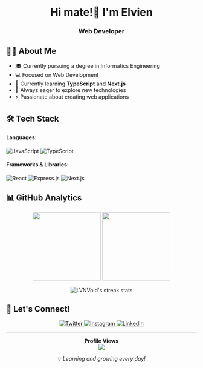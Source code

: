 <div align="center">
  <h1>Hi mate!👋 I'm Elvien</h1>
  <h3>Web Developer</h3>
</div>

## 👨‍💻 About Me

- 🎓 Currently pursuing a degree in Informatics Engineering
- 💻 Focused on Web Development
- 🌱 Currently learning **TypeScript** and **Next.js**
- 🚀 Always eager to explore new technologies
- ⚡ Passionate about creating web applications

## 🛠️ Tech Stack

#### Languages:
![JavaScript](https://img.shields.io/badge/JavaScript-F7DF1E?style=for-the-badge&logo=javascript&logoColor=black)
![TypeScript](https://img.shields.io/badge/TypeScript-007ACC?style=for-the-badge&logo=typescript&logoColor=white)

#### Frameworks & Libraries:
![React](https://img.shields.io/badge/React-20232A?style=for-the-badge&logo=react&logoColor=61DAFB)
![Express.js](https://img.shields.io/badge/Express.js-404D59?style=for-the-badge)
![Next.js](https://img.shields.io/badge/Next.js-000000?style=for-the-badge&logo=next.js&logoColor=white)

## 📊 GitHub Analytics

<div align="center">
  <img height="180em" src="https://github-readme-stats.vercel.app/api?username=LVNVoid&show_icons=true&theme=tokyonight" />
  <img height="180em" src="https://github-readme-stats.vercel.app/api/top-langs/?username=LVNVoid&layout=compact&theme=tokyonight" />
</div>

<p align="center">
  <img src="https://github-readme-streak-stats.herokuapp.com/?user=LVNVoid&theme=tokyonight" alt="LVNVoid's streak stats" />
</p>

## 🤝 Let's Connect!

<p align="center">
  <a href="https://twitter.com/lvnap_" target="_blank">
    <img src="https://img.shields.io/badge/Twitter-1DA1F2?style=for-the-badge&logo=twitter&logoColor=white" alt="Twitter" />
  </a>
  <a href="https://www.instagram.com/elvien_13" target="_blank">
    <img src="https://img.shields.io/badge/Instagram-E4405F?style=for-the-badge&logo=instagram&logoColor=white" alt="Instagram" />
  </a>
  <a href="https://www.linkedin.com/in/elvien/" target="_blank">
    <img src="https://img.shields.io/badge/LinkedIn-0077B5?style=for-the-badge&logo=linkedin&logoColor=white" alt="LinkedIn" />
  </a>
</p>

---
<div align="center">
  <b>Profile Views</b><br>
  <img src="https://profile-counter.glitch.me/LVNVoid/count.svg" />
</div>

<p align="center">💡 <i>Learning and growing every day!</i></p>

